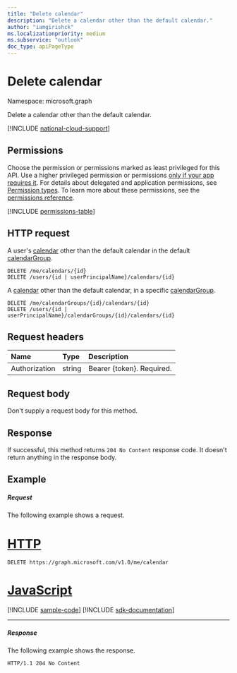 ```yaml
---
title: "Delete calendar"
description: "Delete a calendar other than the default calendar."
author: "iamgirishck"
ms.localizationpriority: medium
ms.subservice: "outlook"
doc_type: apiPageType
---
```


# Delete calendar

Namespace: microsoft.graph

Delete a calendar other than the default calendar.

[!INCLUDE [national-cloud-support](../../includes/all-clouds.md)]

## Permissions
Choose the permission or permissions marked as least privileged for this API. Use a higher privileged permission or permissions [only if your app requires it](/graph/permissions-overview#best-practices-for-using-microsoft-graph-permissions). For details about delegated and application permissions, see [Permission types](/graph/permissions-overview#permission-types). To learn more about these permissions, see the [permissions reference](/graph/permissions-reference).

<!-- { "blockType": "permissions", "name": "calendar_delete" } -->
[!INCLUDE [permissions-table](../includes/permissions/calendar-delete-permissions.md)]

## HTTP request
<!-- { "blockType": "ignored" } -->
A user's [calendar](../resources/calendar.md) other than the default calendar in the default [calendarGroup](../resources/calendargroup.md).
```http
DELETE /me/calendars/{id}
DELETE /users/{id | userPrincipalName}/calendars/{id}
```
A [calendar](../resources/calendar.md) other than the default calendar, in a specific [calendarGroup](../resources/calendargroup.md).
```http
DELETE /me/calendarGroups/{id}/calendars/{id}
DELETE /users/{id | userPrincipalName}/calendarGroups/{id}/calendars/{id}
```
## Request headers
| Name           |  Type    | Description|
|:---------------|:---------|:----------|
| Authorization  |  string  | Bearer {token}. Required. |

## Request body
Don't supply a request body for this method.

## Response

If successful, this method returns `204 No Content` response code. It doesn't return anything in the response body.

## Example
##### Request
The following example shows a request.

# [HTTP](#tab/http)
<!-- {
  "blockType": "request",
  "name": "delete_calendar"
}-->
```http
DELETE https://graph.microsoft.com/v1.0/me/calendar
```

# [JavaScript](#tab/javascript)
[!INCLUDE [sample-code](../includes/snippets/javascript/delete-calendar-javascript-snippets.md)]
[!INCLUDE [sdk-documentation](../includes/snippets/snippets-sdk-documentation-link.md)]

---

##### Response
The following example shows the response. 
<!-- {
  "blockType": "response",
  "truncated": true
} -->
```http
HTTP/1.1 204 No Content
```

<!-- uuid: 8fcb5dbc-d5aa-4681-8e31-b001d5168d79
2015-10-25 14:57:30 UTC -->
<!-- {
  "type": "#page.annotation",
  "description": "Delete calendar",
  "keywords": "",
  "section": "documentation",
  "tocPath": "",
  "suppressions": [
  ]
}-->

